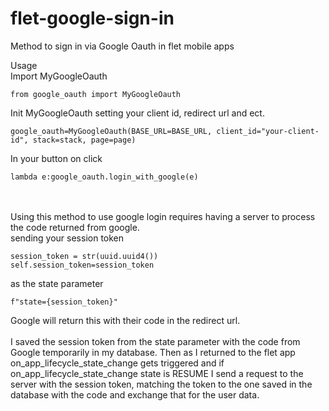 # flet-google-sign-in
Method to sign in via Google Oauth in flet mobile apps

Usage<br>
Import MyGoogleOauth
```
from google_oauth import MyGoogleOauth
```

Init MyGoogleOauth setting your client id, redirect url and ect.

```
google_oauth=MyGoogleOauth(BASE_URL=BASE_URL, client_id="your-client-id", stack=stack, page=page)
```

In your button on click
```
lambda e:google_oauth.login_with_google(e)
```

<br><br>
Using this method to use google login requires having a server to process the code returned from google.<br>
sending your session token 
```
session_token = str(uuid.uuid4())
self.session_token=session_token
```
as the state parameter 
```
f"state={session_token}"
```
Google will return this with their code in the redirect url.
<br><br>
I saved the session token from the state parameter with the code from Google temporarily in my database.  Then as I returned to the flet app on_app_lifecycle_state_change gets triggered and if on_app_lifecycle_state_change state is RESUME I send a request to the server with the session token, matching the token to the one saved in the database with the code and exchange that for the user data.
